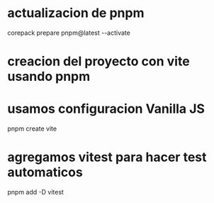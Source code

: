 

# actualizacion de pnpm

corepack prepare pnpm@latest --activate

# creacion del proyecto con vite usando pnpm
# usamos configuracion Vanilla JS

pnpm create vite


# agregamos vitest para hacer test automaticos

pnpm add -D vitest

